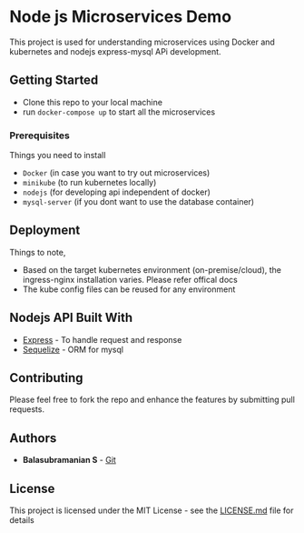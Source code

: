 # Node js Microservices Demo

This project is used for understanding microservices using Docker and kubernetes and nodejs express-mysql APi development.

## Getting Started

- Clone this repo to your local machine
- run `docker-compose up` to start all the microservices

### Prerequisites

Things you need to install

- `Docker` (in case you want to try out microservices)
- `minikube` (to run kubernetes locally)
- `nodejs` (for developing api independent of docker)
- `mysql-server` (if you dont want to use the database container)

## Deployment

Things to note,

- Based on the target kubernetes environment (on-premise/cloud), the ingress-nginx installation varies. Please refer offical docs
- The kube config files can be reused for any environment

## Nodejs API Built With

- [Express](https://expressjs.com/) - To handle request and response
- [Sequelize](https://sequelize.org/) - ORM for mysql

## Contributing

Please feel free to fork the repo and enhance the features by submitting pull requests.

## Authors

- **Balasubramanian S** - [Git](https://github.com/sbalasubramanian14)

## License

This project is licensed under the MIT License - see the [LICENSE.md](LICENSE.md) file for details

